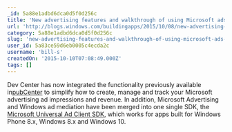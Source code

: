 ```yaml
---
_id: 5a88e1adbd6dca0d5f0d256c
title: 'New advertising features and walkthrough of using Microsoft ads and mediation'
url: 'http://blogs.windows.com/buildingapps/2015/10/08/new-advertising-features-and-walkthrough-of-using-microsoft-ads-and-mediation/'
category: 5a88e1adbd6dca0d5f0d256c
slug: 'new-advertising-features-and-walkthrough-of-using-microsoft-ads-and-mediation'
user_id: 5a83ce59d6eb0005c4ecda2c
username: 'bill-s'
createdOn: '2015-10-10T07:08:49.000Z'
tags: []
---
```


Dev Center has now integrated the functionality previously available in<a href="http://advertising.microsoft.com/en/blog/35230/manage-your-ad-business-from-windows-dev-center">pubCenter</a> to simplify how to create, manage and track your Microsoft advertising ad impressions and revenue. In addition, Microsoft Advertising and Windows ad mediation have been merged into one single SDK, the <a href="http://go.microsoft.com/fwlink/?LinkID=619694">Microsoft Universal Ad Client SDK</a>, which works for apps built for Windows Phone 8.x, Windows 8.x and Windows 10.
